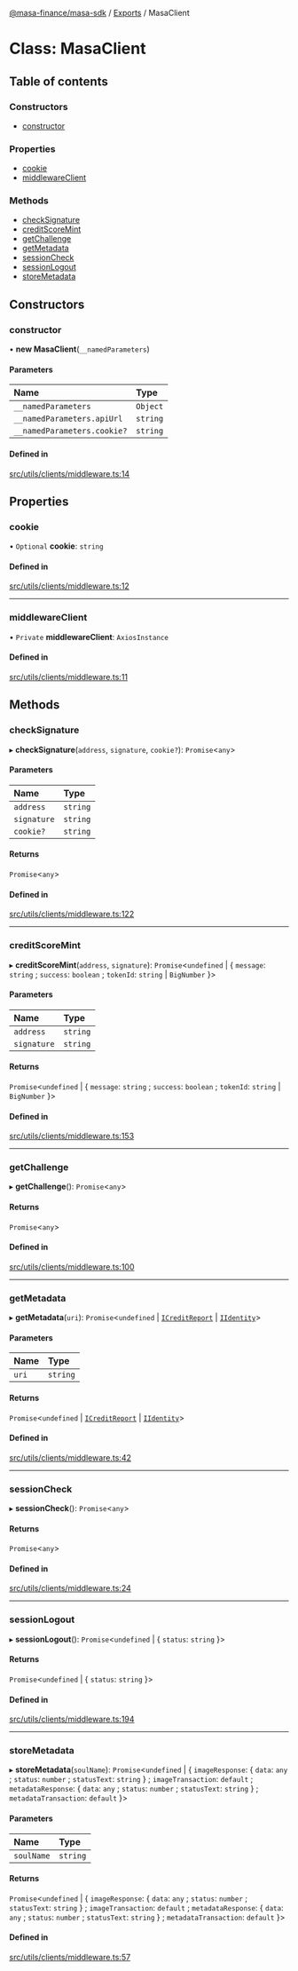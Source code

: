 [@masa-finance/masa-sdk](../README.md) / [Exports](../modules.md) / MasaClient

# Class: MasaClient

## Table of contents

### Constructors

- [constructor](MasaClient.md#constructor)

### Properties

- [cookie](MasaClient.md#cookie)
- [middlewareClient](MasaClient.md#middlewareclient)

### Methods

- [checkSignature](MasaClient.md#checksignature)
- [creditScoreMint](MasaClient.md#creditscoremint)
- [getChallenge](MasaClient.md#getchallenge)
- [getMetadata](MasaClient.md#getmetadata)
- [sessionCheck](MasaClient.md#sessioncheck)
- [sessionLogout](MasaClient.md#sessionlogout)
- [storeMetadata](MasaClient.md#storemetadata)

## Constructors

### constructor

• **new MasaClient**(`__namedParameters`)

#### Parameters

| Name | Type |
| :------ | :------ |
| `__namedParameters` | `Object` |
| `__namedParameters.apiUrl` | `string` |
| `__namedParameters.cookie?` | `string` |

#### Defined in

[src/utils/clients/middleware.ts:14](https://github.com/masa-finance/masa-sdk/blob/6151f86/src/utils/clients/middleware.ts#L14)

## Properties

### cookie

• `Optional` **cookie**: `string`

#### Defined in

[src/utils/clients/middleware.ts:12](https://github.com/masa-finance/masa-sdk/blob/6151f86/src/utils/clients/middleware.ts#L12)

___

### middlewareClient

• `Private` **middlewareClient**: `AxiosInstance`

#### Defined in

[src/utils/clients/middleware.ts:11](https://github.com/masa-finance/masa-sdk/blob/6151f86/src/utils/clients/middleware.ts#L11)

## Methods

### checkSignature

▸ **checkSignature**(`address`, `signature`, `cookie?`): `Promise`<`any`\>

#### Parameters

| Name | Type |
| :------ | :------ |
| `address` | `string` |
| `signature` | `string` |
| `cookie?` | `string` |

#### Returns

`Promise`<`any`\>

#### Defined in

[src/utils/clients/middleware.ts:122](https://github.com/masa-finance/masa-sdk/blob/6151f86/src/utils/clients/middleware.ts#L122)

___

### creditScoreMint

▸ **creditScoreMint**(`address`, `signature`): `Promise`<`undefined` \| { `message`: `string` ; `success`: `boolean` ; `tokenId`: `string` \| `BigNumber`  }\>

#### Parameters

| Name | Type |
| :------ | :------ |
| `address` | `string` |
| `signature` | `string` |

#### Returns

`Promise`<`undefined` \| { `message`: `string` ; `success`: `boolean` ; `tokenId`: `string` \| `BigNumber`  }\>

#### Defined in

[src/utils/clients/middleware.ts:153](https://github.com/masa-finance/masa-sdk/blob/6151f86/src/utils/clients/middleware.ts#L153)

___

### getChallenge

▸ **getChallenge**(): `Promise`<`any`\>

#### Returns

`Promise`<`any`\>

#### Defined in

[src/utils/clients/middleware.ts:100](https://github.com/masa-finance/masa-sdk/blob/6151f86/src/utils/clients/middleware.ts#L100)

___

### getMetadata

▸ **getMetadata**(`uri`): `Promise`<`undefined` \| [`ICreditReport`](../interfaces/ICreditReport.md) \| [`IIdentity`](../interfaces/IIdentity.md)\>

#### Parameters

| Name | Type |
| :------ | :------ |
| `uri` | `string` |

#### Returns

`Promise`<`undefined` \| [`ICreditReport`](../interfaces/ICreditReport.md) \| [`IIdentity`](../interfaces/IIdentity.md)\>

#### Defined in

[src/utils/clients/middleware.ts:42](https://github.com/masa-finance/masa-sdk/blob/6151f86/src/utils/clients/middleware.ts#L42)

___

### sessionCheck

▸ **sessionCheck**(): `Promise`<`any`\>

#### Returns

`Promise`<`any`\>

#### Defined in

[src/utils/clients/middleware.ts:24](https://github.com/masa-finance/masa-sdk/blob/6151f86/src/utils/clients/middleware.ts#L24)

___

### sessionLogout

▸ **sessionLogout**(): `Promise`<`undefined` \| { `status`: `string`  }\>

#### Returns

`Promise`<`undefined` \| { `status`: `string`  }\>

#### Defined in

[src/utils/clients/middleware.ts:194](https://github.com/masa-finance/masa-sdk/blob/6151f86/src/utils/clients/middleware.ts#L194)

___

### storeMetadata

▸ **storeMetadata**(`soulName`): `Promise`<`undefined` \| { `imageResponse`: { `data`: `any` ; `status`: `number` ; `statusText`: `string`  } ; `imageTransaction`: `default` ; `metadataResponse`: { `data`: `any` ; `status`: `number` ; `statusText`: `string`  } ; `metadataTransaction`: `default`  }\>

#### Parameters

| Name | Type |
| :------ | :------ |
| `soulName` | `string` |

#### Returns

`Promise`<`undefined` \| { `imageResponse`: { `data`: `any` ; `status`: `number` ; `statusText`: `string`  } ; `imageTransaction`: `default` ; `metadataResponse`: { `data`: `any` ; `status`: `number` ; `statusText`: `string`  } ; `metadataTransaction`: `default`  }\>

#### Defined in

[src/utils/clients/middleware.ts:57](https://github.com/masa-finance/masa-sdk/blob/6151f86/src/utils/clients/middleware.ts#L57)
